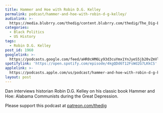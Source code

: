```yaml
---
title: Hammer and Hoe with Robin D.G. Kelley
permalink: podcast/hammer-and-hoe-with-robin-d-g-kelley/
audiolink: >-
  https://media.blubrry.com/thedig/content.blubrry.com/thedig/The_Dig-EP_306-Kelley.mp3
categories:
  - Black Politics
  - US History
tags:
  - Robin D.G. Kelley
post_id: 1960
googlelink: >-
  https://podcasts.google.com/feed/aHR0cHM6Ly93d3cuYmx1YnJyeS5jb20vZmVlZHMvdGhlZGlnLnhtbA/episode/aHR0cHM6Ly93d3cudGhlZGlncmFkaW8uY29tLz9wPTE5NjA?sa=X&ved=0CAUQkfYCahcKEwi44f7r1b-AAxUAAAAAHQAAAAAQNg
spotifylink: 'https://open.spotify.com/episode/4kgQDd6T12FsWd2G7LKkCS'
applelink: >-
  https://podcasts.apple.com/us/podcast/hammer-and-hoe-with-robin-d-g-kelley/id1043245989?i=1000521831365
layout: post
---
```


Dan interviews historian Robin D.G. Kelley on his classic book
Hammer and Hoe: Alabama Communists during the Great Depression.

Please support this podcast at [patreon.com/thedig](http://www.patreon.com/TheDig)
